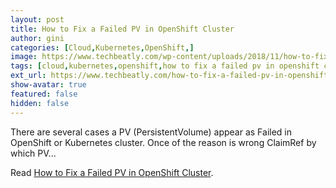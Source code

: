 ```yaml
---
layout: post
title: How to Fix a Failed PV in OpenShift Cluster
author: gini
categories: [Cloud,Kubernetes,OpenShift,]
image: https://www.techbeatly.com/wp-content/uploads/2018/11/how-to-fix-a-failed-pv-in-openshift-cluster.jpg
tags: [cloud,kubernetes,openshift,how to fix a failed pv in openshift cluster,kuberenetes pv failed,kubernetes,openshift container platform,openshift origin,openshift pv,openshift pv failed state,physical volume,]
ext_url: https://www.techbeatly.com/how-to-fix-a-failed-pv-in-openshift-cluster/
show-avatar: true
featured: false
hidden: false
---
```


There are several cases a PV (PersistentVolume) appear as Failed in OpenShift or Kubernetes cluster. Once of the reason is wrong ClaimRef by which PV&#46;&#46;&#46;

Read [How to Fix a Failed PV in OpenShift Cluster](https://www.techbeatly.com/how-to-fix-a-failed-pv-in-openshift-cluster/).